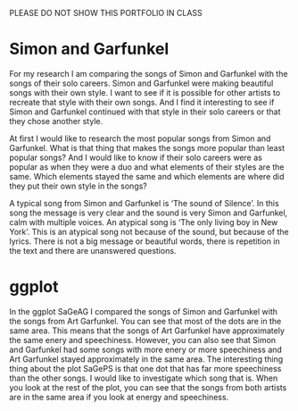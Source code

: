 PLEASE DO NOT SHOW THIS PORTFOLIO IN CLASS

# Simon and Garfunkel

For my research I am comparing the songs of Simon and Garfunkel with the songs of their solo careers. Simon and Garfunkel were making beautiful songs with their own style. I want to see if it is possible for other artists to recreate that style with their own songs. And I find it interesting to see if Simon and Garfunkel continued with that style in their solo careers or that they chose another style.

At first I would like to research the most popular songs from Simon and Garfunkel. What is that thing that makes the songs more popular than least popular songs? And I would like to know if their solo careers were as popular as when they were a duo and what elements of their styles are the same. Which elements stayed the same and which elements are where did they put their own style in the songs?

A typical song from Simon and Garfunkel is ‘The sound of Silence’. In this song the message is very clear and the sound is very Simon and Garfunkel, calm with multiple voices. An atypical song is ‘The only living boy in New York’. This is an atypical song not because of the sound, but because of the lyrics. There is not a big message or beautiful words, there is repetition in the text and there are unanswered questions.

# ggplot

In the ggplot SaGeAG I compared the songs of Simon and Garfunkel with the songs from Art Garfunkel. You can see that most of the dots are in the same area. This means that the songs of Art Garfunkel have approximately the same enery and speechiness. However, you can also see that Simon and Garfunkel had some songs with more enery or more speechiness and Art Garfunkel stayed approximately in the same area. 
The interesting thing thing about the plot SaGePS is that one dot that has far more speechiness than the other songs. I would like to investigate which song that is. When you look at the rest of the plot, you can see that the songs from both artists are in the same area if you look at energy and speechiness.

